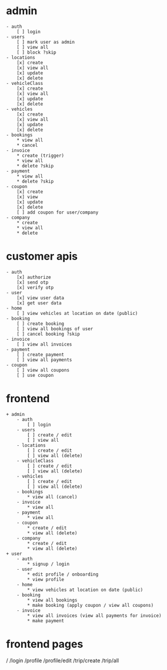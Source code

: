 # admin
    - auth
        [ ] login
    - users
        [ ] mark user as admin
        [ ] view all
        [ ] block ?skip
    - locations
        [x] create
        [x] view all
        [x] update
        [x] delete
    - vehicleClass 
        [x] create
        [x] view all
        [x] update
        [x] delete
    - vehicles
        [x] create
        [x] view all
        [x] update
        [x] delete
    - bookings
        * view all
        * cancel
    - invoice
        * create (trigger)
        * view all
        * delete ?skip
    - payment
        * view all
        * delete ?skip
    - coupon
        [x] create
        [x] view
        [x] update
        [x] delete
        [ ] add coupon for user/company
    - company
        * create
        * view all
        * delete

# customer apis
    - auth
        [x] authorize
        [x] send otp
        [x] verify otp
    - user
        [x] view user data
        [x] get user data
    - home
        [ ] view vehicles at location on date (public)
    - booking
        [ ] create booking
        [ ] view all bookings of user
        [ ] cancel booking ?skip
    - invoice
        [ ] view all invoices
    - payment
        [ ] create payment
        [ ] view all payments
    - coupon
        [ ] view all coupons
        [ ] use coupon

# frontend
    + admin
        - auth
            [ ] login
        - users
            [ ] create / edit
            [ ] view all
        - locations
            [ ] create / edit
            [ ] view all (delete)
        - vehicleClass
            [ ] create / edit
            [ ] view all (delete)
        - vehicles
            [ ] create / edit
            [ ] view all (delete)
        - bookings
            * view all (cancel)
        - invoice
            * view all
        - payment
            * view all
        - coupon
            * create / edit
            * view all (delete)
        - company
            * create / edit
            * view all (delete)
    + user
        - auth
            * signup / login
        - user
            * edit profile / onboarding
            * view profile
        - home
            * view vehicles at location on date (public)
        - booking
            * view all bookings
            * make booking (apply coupon / view all coupons)
        - invoice
            * view all invoices (view all payments for invoice)
            * make payment

# frontend pages
/
/login
/profile
/profile/edit
/trip/create
/trip/all

